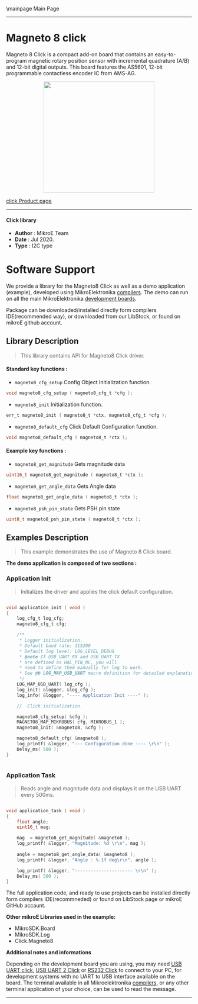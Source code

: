 \mainpage Main Page
 
---
# Magneto 8 click

Magneto 8 Click is a compact add-on board that contains an easy-to-program magnetic rotary position sensor with incremental quadrature (A/B) and 12-bit digital outputs. This board features the AS5601, 12-bit programmable contactless encoder IC from AMS-AG.

<p align="center">
  <img src="https://download.mikroe.com/images/click_for_ide/magneto8_click.png" height=300px>
</p>


[click Product page](https://www.mikroe.com/magneto-8-click)

---


#### Click library 

- **Author**        : MikroE Team
- **Date**          : Jul 2020.
- **Type**          : I2C type


# Software Support

We provide a library for the Magneto8 Click 
as well as a demo application (example), developed using MikroElektronika 
[compilers](https://shop.mikroe.com/compilers). 
The demo can run on all the main MikroElektronika [development boards](https://shop.mikroe.com/development-boards).

Package can be downloaded/installed directly form compilers IDE(recommended way), or downloaded from our LibStock, or found on mikroE github account. 

## Library Description

> This library contains API for Magneto8 Click driver.

#### Standard key functions :

- `magneto8_cfg_setup` Config Object Initialization function.
```c 
void magneto8_cfg_setup ( magneto8_cfg_t *cfg ); 
```

- `magneto8_init` Initialization function.
```c
err_t magneto8_init ( magneto8_t *ctx, magneto8_cfg_t *cfg );
```

- `magneto8_default_cfg` Click Default Configuration function.
```c
void magneto8_default_cfg ( magneto8_t *ctx );
```

#### Example key functions :

- `magneto8_get_magnitude` Gets magnitude data
```c
uint16_t magneto8_get_magnitude ( magneto8_t *ctx );
```

- `magneto8_get_angle_data` Gets Angle data
```c
float magneto8_get_angle_data ( magneto8_t *ctx );
```

- `magneto8_psh_pin_state` Gets PSH pin state
```c
uint8_t magneto8_psh_pin_state ( magneto8_t *ctx );
```

## Examples Description

> This example demonstrates the use of Magneto 8 Click board.

**The demo application is composed of two sections :**

### Application Init 

> Initializes the driver and applies the click default configuration.

```c

void application_init ( void )
{
    log_cfg_t log_cfg;
    magneto8_cfg_t cfg;

    /** 
     * Logger initialization.
     * Default baud rate: 115200
     * Default log level: LOG_LEVEL_DEBUG
     * @note If USB_UART_RX and USB_UART_TX 
     * are defined as HAL_PIN_NC, you will 
     * need to define them manually for log to work. 
     * See @b LOG_MAP_USB_UART macro definition for detailed explanation.
     */
    LOG_MAP_USB_UART( log_cfg );
    log_init( &logger, &log_cfg );
    log_info( &logger, "---- Application Init ----" );

    //  Click initialization.

    magneto8_cfg_setup( &cfg );
    MAGNETO8_MAP_MIKROBUS( cfg, MIKROBUS_1 );
    magneto8_init( &magneto8, &cfg );

    magneto8_default_cfg( &magneto8 );
    log_printf( &logger, "--- Configuration done ---- \r\n" );
    Delay_ms( 500 );
}
  
```

### Application Task

> Reads angle and magnitude data and displays it on the USB UART every 500ms.

```c

void application_task ( void )
{
    float angle;
    uint16_t mag;

    mag  = magneto8_get_magnitude( &magneto8 );
    log_printf( &logger, "Magnitude: %d \r\n", mag );
    
    angle = magneto8_get_angle_data( &magneto8 );
    log_printf( &logger, "Angle : %.1f deg\r\n", angle );

    log_printf( &logger, "---------------------- \r\n" );
    Delay_ms( 500 );
} 

```


The full application code, and ready to use projects can be  installed directly form compilers IDE(recommneded) or found on LibStock page or mikroE GitHub accaunt.

**Other mikroE Libraries used in the example:** 

- MikroSDK.Board
- MikroSDK.Log
- Click.Magneto8

**Additional notes and informations**

Depending on the development board you are using, you may need 
[USB UART click](https://shop.mikroe.com/usb-uart-click), 
[USB UART 2 Click](https://shop.mikroe.com/usb-uart-2-click) or 
[RS232 Click](https://shop.mikroe.com/rs232-click) to connect to your PC, for 
development systems with no UART to USB interface available on the board. The 
terminal available in all Mikroelektronika 
[compilers](https://shop.mikroe.com/compilers), or any other terminal application 
of your choice, can be used to read the message.



---
